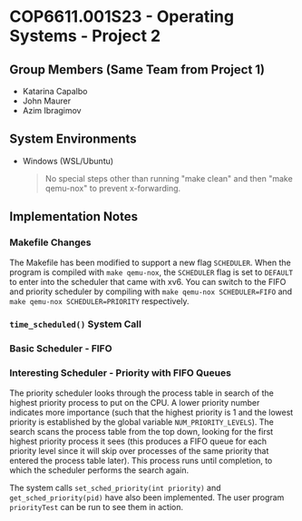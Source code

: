 # COP6611.001S23 - Operating Systems - Project 2

## Group Members (Same Team from Project 1)
* Katarina Capalbo 
* John Maurer
* Azim Ibragimov

## System Environments
- Windows (WSL/Ubuntu)
    > No special steps other than running "make clean" and then "make qemu-nox" to prevent x-forwarding.

## Implementation Notes

### Makefile Changes
The Makefile has been modified to support a new flag `SCHEDULER`. When the program is compiled with `make qemu-nox`, the `SCHEDULER` flag is set to `DEFAULT` to enter into the scheduler that came with xv6. You can switch to the FIFO and priority scheduler by compiling with `make qemu-nox SCHEDULER=FIFO` and `make qemu-nox SCHEDULER=PRIORITY` respectively.

### `time_scheduled()` System Call


### Basic Scheduler - FIFO


### Interesting Scheduler - Priority with FIFO Queues
The priority scheduler looks through the process table in search of the highest priority process to put on the CPU. A lower priority number indicates more importance (such that the highest priority is 1 and the lowest priority is established by the global variable `NUM_PRIORITY_LEVELS`). The search scans the process table from the top down, looking for the first highest priority process it sees (this produces a FIFO queue for each priority level since it will skip over processes of the same priority that entered the process table later). This process runs until completion, to which the scheduler performs the search again.

The system calls `set_sched_priority(int priority)` and `get_sched_priority(pid)` have also been implemented. The user program `priorityTest` can be run to see them in action.
